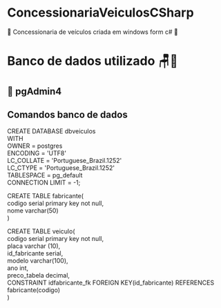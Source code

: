 # ConcessionariaVeiculosCSharp
🚗 Concessionaria de veículos criada em windows form c# 🚓
# Banco de dados utilizado 🪑🎲
## 🐘 pgAdmin4
## Comandos banco de dados
CREATE DATABASE dbveiculos <br>
 WITH <br>
    OWNER = postgres <br>
    ENCODING = 'UTF8' <br>
    LC_COLLATE = 'Portuguese_Brazil.1252' <br>
    LC_CTYPE = 'Portuguese_Brazil.1252' <br>
    TABLESPACE = pg_default <br>
    CONNECTION LIMIT = -1; <br>

CREATE TABLE fabricante( <br>
	codigo serial primary key not null, <br>
	nome varchar(50) <br>
) <br>

CREATE TABLE veiculo( <br>
  codigo serial primary key not null, <br>
	placa varchar (10), <br>
	id_fabricante serial, <br>
	modelo varchar(100), <br>
	ano int, <br>
	preco_tabela decimal, <br>
	CONSTRAINT idfabricante_fk FOREIGN KEY(id_fabricante) REFERENCES fabricante(codigo) <br>
)

